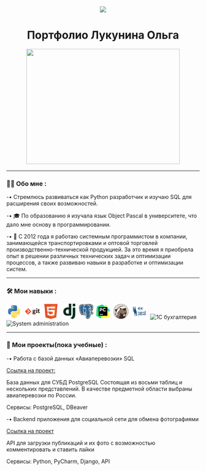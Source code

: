 
<div id="header" align="center">
  <img src="https://media3.giphy.com/media/v1.Y2lkPTc5MGI3NjExNmt2cnczb3ZtN2N2MHR5NDc0OWU1aXhrb3h2c3ZraHZ1dDF3ZG9nbiZlcD12MV9pbnRlcm5hbF9naWZfYnlfaWQmY3Q9Zw/3oKIPnAiaMCws8nOsE/giphy.gif" width="100"/>
  <h1>
    Портфолио
Лукунина Ольга 
  </h1>
</div>
<div align="center">
  <img src="https://i.postimg.cc/qRbFXDPj/j.jpg" width="400" height="300"/>  
</div>


---

### :man_technologist: Обо мне :
-•  Стремлюсь развиваться как Python разработчик и изучаю SQL для расширения своих возможностей.

-•	🎓 По образованию я изучала язык Object Pascal в университете, что дало мне основу в программировании.

-•	👨 С 2012 года я работаю системным программистом в компании, занимающейся транспортировками и оптовой торговлей производственно-технической продукцией. За это время я приобрела опыт в решении различных технических задач и оптимизации процессов, а также развиваю навыки в разработке и оптимизации систем.


---

### :hammer_and_wrench: Мои навыки :
<div>
  <img src="https://github.com/devicons/devicon/blob/master/icons/python/python-original.svg" title="Python" alt="Python" width="40" height="40"/>&nbsp;
  <img src="https://github.com/devicons/devicon/blob/master/icons/git/git-original-wordmark.svg" title="Git" **alt="Git" width="40" height="40"/>&nbsp;
  <img src="https://github.com/devicons/devicon/blob/master/icons/html5/html5-original.svg" title="HTML5" alt="HTML" width="40" height="40"/>&nbsp;
  <img src="https://github.com/devicons/devicon/blob/master/icons/django/django-plain.svg" title="Django" alt="Django" width="40" height="40"/>
  <img src="https://github.com/devicons/devicon/blob/master/icons/postgresql/postgresql-original.svg" title="PostgeSQL" alt="PostgeSQL" width="40" height="40"/>
  <img src="https://github.com/devicons/devicon/blob/master/icons/pycharm/pycharm-original.svg" title="PyCharm" alt="PyCharm" width="40" height="40"/>&nbsp;
 <img src="https://raw.githubusercontent.com/devicons/devicon/ca28c779441053191ff11710fe24a9e6c23690d6/icons/dbeaver/dbeaver-original.svg" title="DBeaver" alt="DBeaver" width="40" height="40"/>&nbsp;
  <img src="https://raw.githubusercontent.com/ObjectPascal-Community/UnofficialObjectPascalLogos/0f64dc3438edb1c7079fff5b3de87ebb19239c97/proposals/o/SVG/object%20pascal%20logo.svg" title="Object Pascal" alt="Object Pascal" width="40" height="40"/>&nbsp;
  <img src="https://upload.wikimedia.org/wikipedia/commons/9/93/1C_Company_logo.svg" title="1С бухгалтерия" alt="1С бухгалтерия" width="40" height="40"/>&nbsp;
 <img src="https://cdn3.iconfinder.com/data/icons/system-work-process/100/process_system_color_integration_administrator_engineering_security-512.png" title="System administration" alt="System administration" width="40" height="40"/>&nbsp;
  
  
</div>

---

### 📂 Мои проекты(пока учебные) :

-•	Работа с базой данных «Авиаперевозки» SQL

[Ссылка на проект:](https://u.netology.ru/backend/uploads/2024/5/lms/tasks/homework_solutions/file/4486264/itog5.sql?ts=1715095946&_gl=1*1u48djc*_gcl_au*MTE1MTc1NjI3MC4xNzM4Nzk5MjQ1)

База данных для СУБД PostgreSQL
Состоящая из восьми таблиц и нескольких представлений. В качестве предметной области выбраны авиаперевозки по России.

Сервисы: PostgreSQL, DBeaver

-•	Backend приложения для социальной сети для обмена фотографиями

[Cсылка на проект](https://github.com/Littleseall/Diplom/tree/main/spd-diplom-main)

API для загрузки публикаций и их фото с возможностью комментировать и ставить лайки

Сервисы: Python, PyCharm, Django, API



